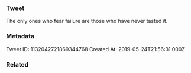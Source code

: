 ### Tweet
The only ones who fear failure are those who have never tasted it.

### Metadata
Tweet ID: 1132042721869344768
Created At: 2019-05-24T21:56:31.000Z

### Related


